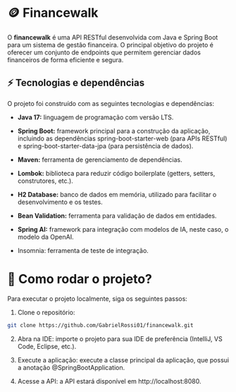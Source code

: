 # 🪙 Financewalk

O **financewalk** é uma API RESTful desenvolvida com Java e Spring Boot para um sistema de gestão financeira. O principal objetivo do projeto é oferecer um conjunto de endpoints que permitem gerenciar dados financeiros de forma eficiente e segura.

## ⚡ Tecnologias e dependências

O projeto foi construído com as seguintes tecnologias e dependências:

- **Java 17:** linguagem de programação com versão LTS.

- **Spring Boot:** framework principal para a construção da aplicação, incluindo as dependências spring-boot-starter-web (para APIs RESTful) e spring-boot-starter-data-jpa (para persistência de dados).

- **Maven:** ferramenta de gerenciamento de dependências.

- **Lombok:** biblioteca para reduzir código boilerplate (getters, setters, construtores, etc.).

- **H2 Database:** banco de dados em memória, utilizado para facilitar o desenvolvimento e os testes.

- **Bean Validation:** ferramenta para validação de dados em entidades.

- **Spring AI:** framework para integração com modelos de IA, neste caso, o modelo da OpenAI.

- Insomnia: ferramenta de teste de integração.

# 🛞 Como rodar o projeto?

Para executar o projeto localmente, siga os seguintes passos:

1. Clone o repositório:
```bash
git clone https://github.com/GabrielRossi01/financewalk.git
```

2. Abra na IDE: importe o projeto para sua IDE de preferência (IntelliJ, VS Code, Eclipse, etc.).

3. Execute a aplicação: execute a classe principal da aplicação, que possui a anotação @SpringBootApplication.

4. Acesse a API: a API estará disponível em http://localhost:8080.
